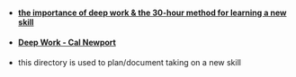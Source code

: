 * #### [the importance of deep work & the 30-hour method for learning a new skill](https://azeria-labs.com/the-importance-of-deep-work-the-30-hour-method-for-learning-a-new-skill/)
* #### [Deep Work - Cal Newport](https://www.goodreads.com/book/show/25744928-deep-work)
* this directory is used to plan/document taking on a new skill
